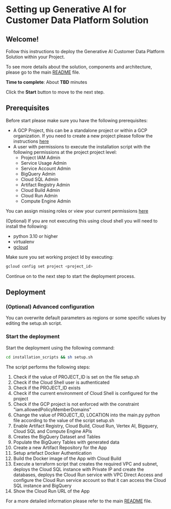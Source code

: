 # Setting up Generative AI for Customer Data Platform Solution

## Welcome!
Follow this instructions to deploy the Generative AI Customer Data Platform Solution within your Project.

To see more details about the solution, components and architecture, please go to the main [README](https://github.com/fabloc/genai-powered-cdp/blob/main/README.md) file.

**Time to complete**: About **TBD** minutes

Click the **Start** button to move to the next step.

## Prerequisites
Before start please make sure you have the following prerequisites:
- A GCP Project, this can be a standalone project or within a GCP organization. If you need to create a new project please follow the instructions [here](https://cloud.google.com/resource-manager/docs/creating-managing-projects)
- A user with permissions to execute the installation script with the following permissions at the project project level:
  - Project IAM Admin
  - Service Usage Admin
  - Service Account Admin
  - BigQuery Admin
  - Cloud SQL Admin
  - Artifact Registry Admin
  - Cloud Build Admin
  - Cloud Run Admin
  - Compute Engine Admin

You can assign missing roles or view your current permissions [here](https://console.cloud.google.com/iam-admin/iam)

(Optional) If you are not executing this using cloud shell you will need to install the following:
- python 3.10 or higher
- virtualenv
- [gcloud](https://cloud.google.com/sdk/docs/install)

Make sure you set working project Id by executing: 
```bash
gcloud config set project <project_id>
```
Continue on to the next step to start the deployment process.

## Deployment

### (Optional) Advanced configuration
You can overwrite default parameters as regions or some specific values by editing the <walkthrough-editor-open-file
    filePath="genai-powered-cdp/installation_scripts/setup.sh">
    setup.sh
</walkthrough-editor-open-file> script.

### Start the deployment
Start the deployment using the following command:
```bash
cd installation_scripts && sh setup.sh
```

The script performs the following steps:
1. Check if the value of PROJECT_ID is set on the file setup.sh
2. Check if the Cloud Shell user is authenticated
3. Check if the PROJECT_ID exists
4. Check if the current environment of Cloud Shell is configured for the project
5. Check if the GCP project is not enforced with the constraint "iam.allowedPolicyMemberDomains"
6. Change the value of PROJECT_ID, LOCATION into the main.py python file according to the value of the script setup.sh
7. Enable Artifact Registry, Cloud Build, Cloud Run, Vertex AI, Bigquery, Cloud SQL and Compute Engine APIs
8. Creates the BigQuery Dataset and Tables
9. Populate the BigQuery Tables with generated data
10. Create a new Artifact Repository for the App
11. Setup artefact Docker Authentication
12. Build the Docker image of the App with Cloud Build
13. Execute a terraform script that creates the required VPC and subnet, deploys the Cloud SQL instance with Private IP and create the databases, deploys the Cloud Run service with VPC Direct Access and configure the Cloud Run service account so that it can access the Cloud SQL instance and BigQuery
14. Show the Cloud Run URL of the App


For a more detailed information please refer to the main [README](https://github.com/fabloc/genai-powered-cdp/blob/main/README.md) file.